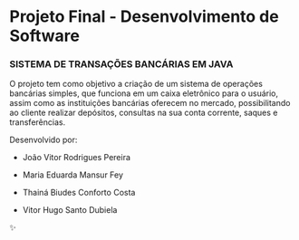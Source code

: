 # Projeto Final - Desenvolvimento de Software

### SISTEMA DE TRANSAÇÕES BANCÁRIAS EM JAVA

O projeto tem como objetivo a criação de um sistema de operações bancárias simples, que funciona em um caixa eletrônico para o usuário, assim como as instituições bancárias oferecem no mercado, possibilitando ao cliente realizar depósitos, consultas na sua conta corrente, saques e transferências. 

Desenvolvido por:

- João Vitor Rodrigues Pereira

- Maria Eduarda Mansur Fey

- Thainá Biudes Conforto Costa

- Vitor Hugo Santo Dubiela

:sparkles:
